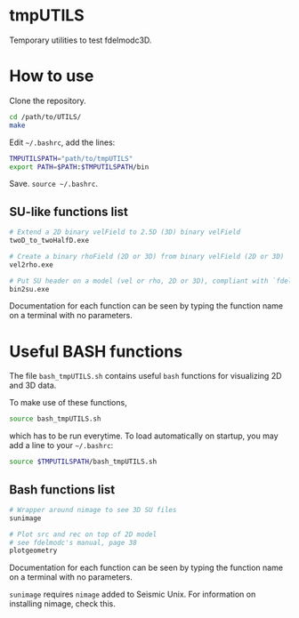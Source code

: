 # tmpUTILS

Temporary utilities to test fdelmodc3D.

# How to use

Clone the repository.
```sh
cd /path/to/UTILS/
make
```
Edit `~/.bashrc`, add the lines:
```sh
TMPUTILSPATH="path/to/tmpUTILS"
export PATH=$PATH:$TMPUTILSPATH/bin
```
Save. `source ~/.bashrc`.

## SU-like functions list
```sh
# Extend a 2D binary velField to 2.5D (3D) binary velField
twoD_to_twoHalfD.exe

# Create a binary rhoField (2D or 3D) from binary velField (2D or 3D)
vel2rho.exe

# Put SU header on a model (vel or rho, 2D or 3D), compliant with `fdelmodc`'s format
bin2su.exe
```
Documentation for each function can be seen by typing the function name on a terminal with no parameters.

# Useful BASH functions

The file `bash_tmpUTILS.sh` contains useful `bash` functions for visualizing 2D and 3D data.

To make use of these functions,
```sh
source bash_tmpUTILS.sh
```
which has to be run everytime. To load automatically on startup, you may add a line to your `~/.bashrc`:
```sh
source $TMPUTILSPATH/bash_tmpUTILS.sh
```

## Bash functions list
```sh
# Wrapper around nimage to see 3D SU files
sunimage

# Plot src and rec on top of 2D model 
# see fdelmodc's manual, page 38
plotgeometry
```
Documentation for each function can be seen by typing the function name on a terminal with no parameters.

`sunimage` requires `nimage` added to Seismic Unix. For information on installing nimage, check this.











